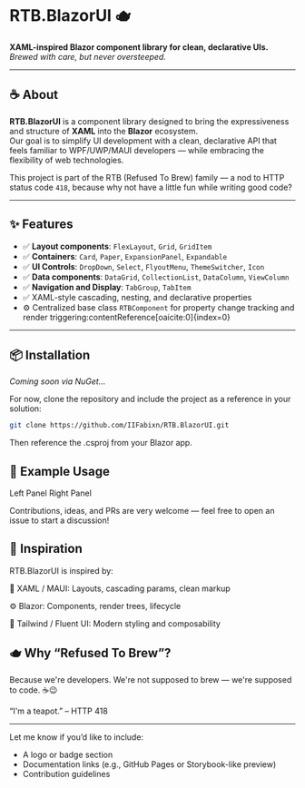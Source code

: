 # RTB.BlazorUI 🫖

**XAML-inspired Blazor component library for clean, declarative UIs.**  
*Brewed with care, but never oversteeped.*

---

## ☕ About

**RTB.BlazorUI** is a component library designed to bring the expressiveness and structure of **XAML** into the **Blazor** ecosystem.  
Our goal is to simplify UI development with a clean, declarative API that feels familiar to WPF/UWP/MAUI developers — while embracing the flexibility of web technologies.

This project is part of the RTB (Refused To Brew) family — a nod to HTTP status code `418`, because why not have a little fun while writing good code?

---

## ✨ Features

- ✅ **Layout components**: `FlexLayout`, `Grid`, `GridItem`
- ✅ **Containers**: `Card`, `Paper`, `ExpansionPanel`, `Expandable`
- ✅ **UI Controls**: `DropDown`, `Select`, `FlyoutMenu`, `ThemeSwitcher`, `Icon`
- ✅ **Data components**: `DataGrid`, `CollectionList`, `DataColumn`, `ViewColumn`
- ✅ **Navigation and Display**: `TabGroup`, `TabItem`
- ✅ XAML-style cascading, nesting, and declarative properties
- ⚙️ Centralized base class `RTBComponent` for property change tracking and render triggering:contentReference[oaicite:0]{index=0}

---

## 📦 Installation

_Coming soon via NuGet..._

For now, clone the repository and include the project as a reference in your solution:

```bash
git clone https://github.com/IIFabixn/RTB.BlazorUI.git
```

Then reference the .csproj from your Blazor app.

## 🧱 Example Usage
<!-- Example of XAML-like declarative component -->
<FlexLayout IsHorizontal="true" FullHeight="true">
    <Card>
        <TextBlock>Left Panel</TextBlock>
    </Card>
    <Card>
        <TextBlock>Right Panel</TextBlock>
    </Card>
</FlexLayout>

Contributions, ideas, and PRs are very welcome — feel free to open an issue to start a discussion!

## 🧠 Inspiration
RTB.BlazorUI is inspired by:

🧱 XAML / MAUI: Layouts, cascading params, clean markup

⚙️ Blazor: Components, render trees, lifecycle

🎨 Tailwind / Fluent UI: Modern styling and composability


## 🫖 Why “Refused To Brew”?
Because we're developers.
We're not supposed to brew — we're supposed to code. ☕😉

“I'm a teapot.” – HTTP 418

---

Let me know if you’d like to include:
- A logo or badge section
- Documentation links (e.g., GitHub Pages or Storybook-like preview)
- Contribution guidelines
